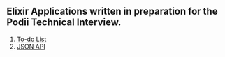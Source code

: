 ## Elixir Applications written in preparation for the Podii Technical Interview.

1. [To-do List](https://github.com/AndrewMbugua/Elixir-Apps/tree/master/live_view_todos)
2. [JSON API]()
